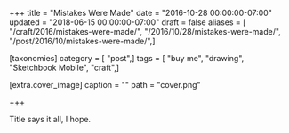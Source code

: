 +++
title = "Mistakes Were Made"
date = "2016-10-28 00:00:00-07:00"
updated = "2018-06-15 00:00:00-07:00"
draft = false
aliases = [ "/craft/2016/mistakes-were-made/", "/2016/10/28/mistakes-were-made/", "/post/2016/10/mistakes-were-made/",]

[taxonomies]
category = [ "post",]
tags = [ "buy me", "drawing", "Sketchbook Mobile", "craft",]

[extra.cover_image]
caption = ""
path = "cover.png"

+++

Title says it all, I hope.